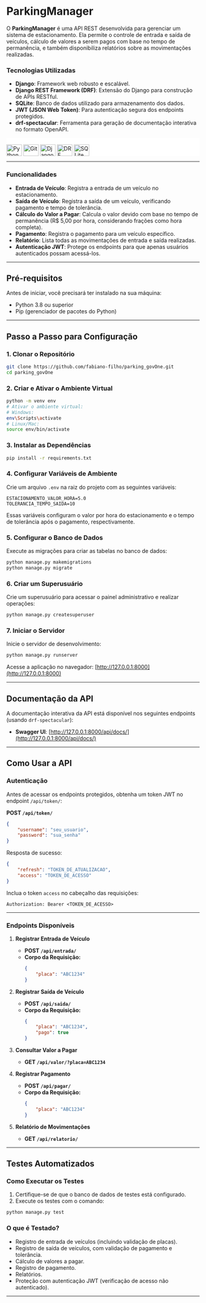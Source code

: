 # **ParkingManager**

O **ParkingManager** é uma API REST desenvolvida para gerenciar um sistema de estacionamento. Ela permite o controle de entrada e saída de veículos, cálculo de valores a serem pagos com base no tempo de permanência, e também disponibiliza relatórios sobre as movimentações realizadas.

### **Tecnologias Utilizadas**

-   **Django**: Framework web robusto e escalável.
-   **Django REST Framework (DRF)**: Extensão do Django para construção de APIs RESTful.
-   **SQLite**: Banco de dados utilizado para armazenamento dos dados.
-   **JWT (JSON Web Token)**: Para autenticação segura dos endpoints protegidos.
-   **drf-spectacular**: Ferramenta para geração de documentação interativa no formato OpenAPI.
  
<div style="display: inline_block; background-color: white"><br>
  <img align="center" alt="Python" height="30" width="40" src="https://cdn.jsdelivr.net/gh/devicons/devicon/icons/python/python-original.svg" />
  <img align="center" alt="Git" height="30" width="40" src="https://cdn.jsdelivr.net/gh/devicons/devicon/icons/git/git-original.svg" />
  <img style="background: white" align="center" alt="Django" height="30" width="40" src="https://cdn.jsdelivr.net/gh/devicons/devicon/icons/django/django-plain.svg" />         
  <img style="background: white" align="center" alt="DRF" height="30" width="40" src="https://cdn.jsdelivr.net/gh/devicons/devicon@latest/icons/djangorest/djangorest-original.svg" /> 
  <img style="background: white" align="center" alt="SQLite" height="30" width="40" src="https://cdn.jsdelivr.net/gh/devicons/devicon@latest/icons/sqlite/sqlite-original.svg" /> 
</div>

---

### **Funcionalidades**

-   **Entrada de Veículo**: Registra a entrada de um veículo no estacionamento.
-   **Saída de Veículo**: Registra a saída de um veículo, verificando pagamento e tempo de tolerância.
-   **Cálculo do Valor a Pagar**: Calcula o valor devido com base no tempo de permanência (R$ 5,00 por hora, considerando frações como hora completa).
-   **Pagamento**: Registra o pagamento para um veículo específico.
-   **Relatório**: Lista todas as movimentações de entrada e saída realizadas.
-   **Autenticação JWT**: Protege os endpoints para que apenas usuários autenticados possam acessá-los.

---

## **Pré-requisitos**

Antes de iniciar, você precisará ter instalado na sua máquina:

-   Python 3.8 ou superior
-   Pip (gerenciador de pacotes do Python)

---

## **Passo a Passo para Configuração**

### **1. Clonar o Repositório**

```bash
git clone https://github.com/fabiano-filho/parking_govOne.git
cd parking_govOne
```

### **2. Criar e Ativar o Ambiente Virtual**

```bash
python -m venv env
# Ativar o ambiente virtual:
# Windows:
env\Scripts\activate
# Linux/Mac:
source env/bin/activate
```

### **3. Instalar as Dependências**

```bash
pip install -r requirements.txt
```

### **4. Configurar Variáveis de Ambiente**

Crie um arquivo `.env` na raiz do projeto com as seguintes variáveis:

```
ESTACIONAMENTO_VALOR_HORA=5.0
TOLERANCIA_TEMPO_SAIDA=10
```

Essas variáveis configuram o valor por hora do estacionamento e o tempo de tolerância após o pagamento, respectivamente.

### **5. Configurar o Banco de Dados**

Execute as migrações para criar as tabelas no banco de dados:

```bash
python manage.py makemigrations
python manage.py migrate
```

### **6. Criar um Superusuário**

Crie um superusuário para acessar o painel administrativo e realizar operações:

```bash
python manage.py createsuperuser
```

### **7. Iniciar o Servidor**

Inicie o servidor de desenvolvimento:

```bash
python manage.py runserver
```

Acesse a aplicação no navegador: [http://127.0.0.1:8000](http://127.0.0.1:8000)

---

## **Documentação da API**

A documentação interativa da API está disponível nos seguintes endpoints (usando `drf-spectacular`):

-   **Swagger UI**: [http://127.0.0.1:8000/api/docs/](http://127.0.0.1:8000/api/docs/)

---

## **Como Usar a API**

### **Autenticação**

Antes de acessar os endpoints protegidos, obtenha um token JWT no endpoint `/api/token/`:

**POST `/api/token/`**

```json
{
    "username": "seu_usuario",
    "password": "sua_senha"
}
```

Resposta de sucesso:

```json
{
    "refresh": "TOKEN_DE_ATUALIZACAO",
    "access": "TOKEN_DE_ACESSO"
}
```

Inclua o token `access` no cabeçalho das requisições:

```
Authorization: Bearer <TOKEN_DE_ACESSO>
```

---

### **Endpoints Disponíveis**

1. **Registrar Entrada de Veículo**

    - **POST `/api/entrada/`**
    - **Corpo da Requisição:**
        ```json
        {
            "placa": "ABC1234"
        }
        ```

2. **Registrar Saída de Veículo**

    - **POST `/api/saida/`**
    - **Corpo da Requisição:**
        ```json
        {
            "placa": "ABC1234",
            "pago": true
        }
        ```

3. **Consultar Valor a Pagar**

    - **GET `/api/valor/?placa=ABC1234`**

4. **Registrar Pagamento**

    - **POST `/api/pagar/`**
    - **Corpo da Requisição:**
        ```json
        {
            "placa": "ABC1234"
        }
        ```

5. **Relatório de Movimentações**
    - **GET `/api/relatorio/`**

---

## **Testes Automatizados**

### **Como Executar os Testes**

1. Certifique-se de que o banco de dados de testes está configurado.
2. Execute os testes com o comando:

```bash
python manage.py test
```

### **O que é Testado?**

-   Registro de entrada de veículos (incluindo validação de placas).
-   Registro de saída de veículos, com validação de pagamento e tolerância.
-   Cálculo de valores a pagar.
-   Registro de pagamento.
-   Relatórios.
-   Proteção com autenticação JWT (verificação de acesso não autenticado).

---
